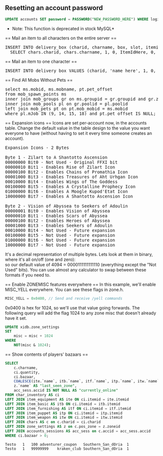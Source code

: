 ## Resetting an account password

```sql
UPDATE accounts SET password = PASSWORD("NEW_PASSWORD_HERE") WHERE login = 'ACCOUNT_NAME_HERE';
```
* Note: This function is deprecated in stock MySQL*

== Mail an item to all characters on the entire server ==
<pre>
INSERT INTO delivery_box (charid, charname, box, slot, itemid, itemsubid, quantity, extra, senderid, sender, received, sent)
  SELECT chars.charid, chars.charname, 1, 0, ItemIdHere, 0, 1, NULL, 0, 'The MHMU', 0, 0 FROM chars;
</pre>

== Mail an item to one character ==
<pre>
INSERT INTO delivery_box VALUES (charid, 'name here', 1, 0, itemid, 0, quantity, NULL, 0, 'The MHMU', 0, 0);
</pre>

== Find All Mobs Without Pets ==

<pre>
select ms.mobid, ms.mobname, pt.pet_offset 
from mob_spawn_points ms
inner join mob_groups gr on ms.groupid = gr.groupid and gr.zoneid = ((ms.mobid >> 12) & 0xFFF)
inner join mob_pools pl on gr.poolid = pl.poolid 
left join mob_pets pt on pt.mob_mobid = ms.mobid 
where pl.mJob IN (9, 14, 15, 18) and pt.pet_offset IS NULL;
</pre>

== Expansion icons ==
Icons are set per-account now, in the accounts table. Change the default value in the table design to the value you want everyone to have (without having to set it every time someone creates an account).
<pre>
Expansion Icons - 2 Bytes

Byte 1 - Zilart to A Shantotto Ascension
00000000 Bit0 - Not Used - Original FFXI bit
00000010 Bit1 - Enables Rise of Zilart Icon
00000100 Bit2 - Enables Chains of Promathia Icon
00001000 Bit3 - Enables Treasures of Aht Urhgan Icon
00010000 Bit4 - Enables Wings of The Goddess
00100000 Bit5 - Enables A Crystalline Prophecy Icon
01000000 Bit6 - Enables A Moogle Kupod'Etat Icon
10000000 Bit7 - Enables A Shantotto Ascension Icon

Byte 2 - Vision of Abyssea to Seekers of Adoulin
00000001 Bit0 - Enables Vision of Abyssea
00000010 Bit1 - Enables Scars of Abyssea
00000100 Bit2 - Enables Heroes of Abyssea
00001000 Bit3 - Enables Seekers of Adoulin
00010000 Bit4 - Not Used - Future expansion
00100000 Bit5 - Not Used - Future expansion
01000000 Bit6 - Not Used - Future expansion
10000000 Bit7 - Not Used - Future expansion
</pre>

It's a decimal representation of multiple bytes. Lets look at them in binary, where it's all on/off (one and zero):<br>
so our default value of 4094 = 0000111111111110 (everything except the "Not Used" bits). You can use almost any calculator to swap between these formats if you need to.

== Enable ZONEMISC features everywhere ==
In this example, we'll enable MISC_YELL everywhere. You can see these flags in zone.h.

```cpp
MISC_YELL = 0x0400, // Send and receive /yell commands
```

0x0400 is hex for 1024, so we'll use that value going forwards. The following query will add the flag 1024 to any zone misc that doesn't already have it set.

```sql
UPDATE xidb.zone_settings 
SET 
    misc = misc + 1024
WHERE
    NOT(misc & 1024);
```

== Show contents of players' bazaars ==

```sql
SELECT
    c.charname,
    ci.quantity,
    ci.bazaar,
    COALESCE(ite.`name`, itb.`name`, itf.`name`, itp.`name`, itw.`name`) AS itemname,
    z.`name` AS "last_seen_zone",
    acc_sess.accid IS NOT NULL AS "currently_online"
FROM char_inventory AS ci
LEFT JOIN item_equipment AS ite ON ci.itemid = ite.itemid
LEFT JOIN item_basic AS itb ON ci.itemid = itb.itemid
LEFT JOIN item_furnishing AS itf ON ci.itemid = itf.itemid
LEFT JOIN item_puppet AS itp ON ci.itemid = itp.itemid
LEFT JOIN item_weapon AS itw ON ci.itemid = itw.itemid
LEFT JOIN chars AS c on c.charid = ci.charid
LEFT JOIN zone_settings AS z on c.pos_zone = z.zoneid
LEFT JOIN accounts_sessions AS acc_sess on c.accid = acc_sess.accid
WHERE ci.bazaar > 0;
```

```
Testo	1	100	adventurer_coupon	Southern_San_dOria	1
Testo	1	99999999	kraken_club	Southern_San_dOria	1
```
